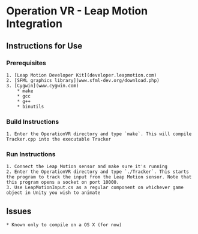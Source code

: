 # Operation VR - Leap Motion Integration



## Instructions for Use

### Prerequisites
    1. [Leap Motion Developer Kit](developer.leapmotion.com)
    2. [SFML graphics library](www.sfml-dev.org/download.php)
    3. [Cygwin](www.cygwin.com)
        * make
        * gcc
        * g++
        * binutils

### Build Instructions
    1. Enter the OperationVR directory and type `make`. This will compile Tracker.cpp into the executable Tracker

### Run Instructions
    1. Connect the Leap Motion sensor and make sure it's running
    2. Enter the OperationVR directory and type `./Tracker`. This starts the program to track the input from the Leap Motion sensor. Note that this program opens a socket on port 10000.
    3. Use LeapMotionInput.cs as a regular component on whichever game object in Unity you wish to animate


## Issues
    * Known only to compile on a OS X (for now)
